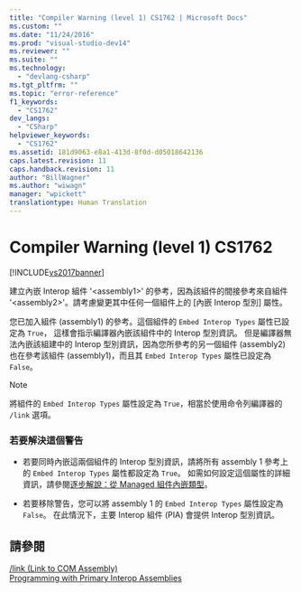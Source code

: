 ```yaml
---
title: "Compiler Warning (level 1) CS1762 | Microsoft Docs"
ms.custom: ""
ms.date: "11/24/2016"
ms.prod: "visual-studio-dev14"
ms.reviewer: ""
ms.suite: ""
ms.technology: 
  - "devlang-csharp"
ms.tgt_pltfrm: ""
ms.topic: "error-reference"
f1_keywords: 
  - "CS1762"
dev_langs: 
  - "CSharp"
helpviewer_keywords: 
  - "CS1762"
ms.assetid: 181d9063-e8a1-413d-8f0d-d05018642136
caps.latest.revision: 11
caps.handback.revision: 11
author: "BillWagner"
ms.author: "wiwagn"
manager: "wpickett"
translationtype: Human Translation
---
```

# Compiler Warning (level 1) CS1762
[!INCLUDE[vs2017banner](../../../csharp/includes/vs2017banner.md)]

建立內嵌 Interop 組件 '\<assembly1\>' 的參考，因為該組件的間接參考來自組件 '\<assembly2\>'。請考慮變更其中任何一個組件上的 \[內嵌 Interop 型別\] 屬性。  
  
 您已加入組件 \(assembly1\) 的參考。這個組件的 `Embed Interop Types` 屬性已設定為 `True`，  這樣會指示編譯器內嵌該組件中的 Interop 型別資訊。  但是編譯器無法內嵌該組建中的 Interop 型別資訊，因為您所參考的另一個組件 \(assembly2\) 也在參考該組件 \(assembly1\)，而且其 `Embed Interop Types` 屬性已設定為 `False`。  
  
> [!NOTE]
>  將組件的 `Embed Interop Types` 屬性設定為 `True`，相當於使用命令列編譯器的 `/link` 選項。  
  
### 若要解決這個警告  
  
-   若要同時內嵌這兩個組件的 Interop 型別資訊，請將所有 assembly 1 參考上的 `Embed Interop Types` 屬性都設定為 `True`。  如需如何設定這個屬性的詳細資訊，請參閱[逐步解說：從 Managed 組件內嵌類型](../Topic/Walkthrough:%20Embedding%20Types%20from%20Managed%20Assemblies%20\(C%23%20and%20Visual%20Basic\).md)。  
  
-   若要移除警告，您可以將 assembly 1 的 `Embed Interop Types` 屬性設定為 `False`。  在此情況下，主要 Interop 組件 \(PIA\) 會提供 Interop 型別資訊。  
  
## 請參閱  
 [\/link \(Link to COM Assembly\)](../../../csharp/language-reference/compiler-options/link-compiler-option.md)   
 [Programming with Primary Interop Assemblies](http://msdn.microsoft.com/zh-tw/306fa1d6-0703-4004-9e93-d0a57f1be81e)
